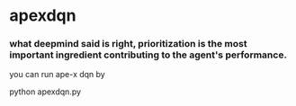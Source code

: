 # apexdqn

### what deepmind said is right, prioritization is the most important ingredient contributing to the agent's performance.

you can run ape-x dqn by

  python apexdqn.py

